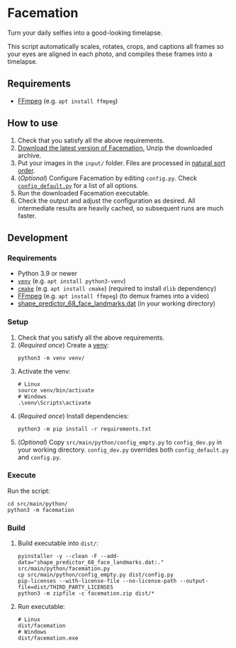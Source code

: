 # Facemation
Turn your daily selfies into a good-looking timelapse.

This script automatically scales, rotates, crops, and captions all frames so your eyes are aligned in each photo, and
compiles these frames into a timelapse.

## Requirements
* [FFmpeg](https://ffmpeg.org/) (e.g. `apt install ffmpeg`)

## How to use
1. Check that you satisfy all the above requirements.
2. [Download the latest version of Facemation.](https://git.fwdekker.com/fwdekker.com/template/releases/latest)
   Unzip the downloaded archive.
3. Put your images in the `input/` folder.
   Files are processed in [natural sort order](https://en.wikipedia.org/wiki/Natural_sort_order).
4. (_Optional_) Configure Facemation by editing `config.py`.
   Check
   [`config_default.py`](https://git.fwdekker.com/FWDekker/facemation/src/branch/master/src/main/python/config_default.py)
   for a list of all options.
5. Run the downloaded Facemation executable.
6. Check the output and adjust the configuration as desired.
   All intermediate results are heavily cached, so subsequent runs are much faster.

## Development
### Requirements
* Python 3.9 or newer
* [`venv`](https://docs.python.org/3/tutorial/venv.html) (e.g. `apt install python3-venv`)
* [`cmake`](https://cmake.org/) (e.g. `apt install cmake`) (required to install `dlib` dependency)
* [FFmpeg](https://ffmpeg.org/) (e.g. `apt install ffmpeg`) (to demux frames into a video)
* [shape_predictor_68_face_landmarks.dat](http://dlib.net/files/shape_predictor_68_face_landmarks.dat.bz2) (in your working directory)

### Setup
1. Check that you satisfy all the above requirements.
2. (_Required once_) Create a [venv](https://docs.python.org/3/tutorial/venv.html):
   ```shell
   python3 -m venv venv/
   ```
3. Activate the venv:
   ```shell
   # Linux
   source venv/bin/activate
   # Windows
   .\venv\Scripts\activate
   ```
4. (_Required once_) Install dependencies:
   ```shell
   python3 -m pip install -r requirements.txt
   ```
5. (_Optional_) Copy `src/main/python/config_empty.py` to `config_dev.py` in your working directory.
   `config_dev.py` overrides both `config_default.py` and `config.py`.

### Execute
Run the script:
```shell
cd src/main/python/
python3 -m facemation
```

### Build
1. Build executable into `dist/`:
   ```shell
   pyinstaller -y --clean -F --add-data="shape_predictor_68_face_landmarks.dat:." src/main/python/facemation.py
   cp src/main/python/config_empty.py dist/config.py
   pip-licenses --with-license-file --no-license-path --output-file=dist/THIRD_PARTY_LICENSES
   python3 -m zipfile -c facemation.zip dist/*
   ```
2. Run executable:
   ```shell
   # Linux
   dist/facemation
   # Windows
   dist/facemation.exe
   ```
